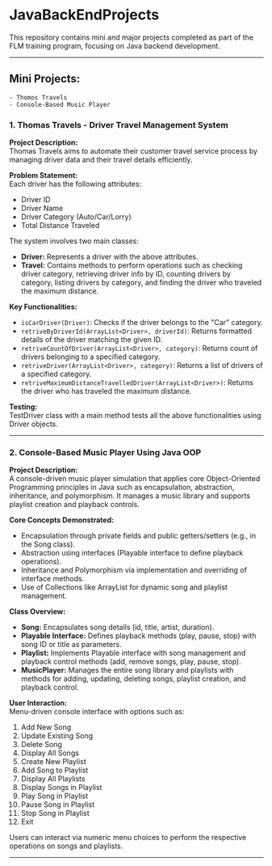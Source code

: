# JavaBackEndProjects

This repository contains mini and major projects completed as part of the FLM training program, focusing on Java backend development.
***

## Mini Projects:
    - Thomos Travels
    - Console-Based Music Player

### 1. Thomas Travels - Driver Travel Management System

**Project Description:**  
Thomas Travels aims to automate their customer travel service process by managing driver data and their travel details efficiently.

**Problem Statement:**  
Each driver has the following attributes:  
- Driver ID  
- Driver Name  
- Driver Category (Auto/Car/Lorry)  
- Total Distance Traveled  

The system involves two main classes:

- **Driver:** Represents a driver with the above attributes.  
- **Travel:** Contains methods to perform operations such as checking driver category, retrieving driver info by ID, counting drivers by category, listing drivers by category, and finding the driver who traveled the maximum distance.

**Key Functionalities:**  
- `isCarDriver(Driver)`: Checks if the driver belongs to the "Car" category.  
- `retriveByDriverId(ArrayList<Driver>, driverId)`: Returns formatted details of the driver matching the given ID.  
- `retriveCountOfDriver(ArrayList<Driver>, category)`: Returns count of drivers belonging to a specified category.  
- `retriveDriver(ArrayList<Driver>, category)`: Returns a list of drivers of a specified category.  
- `retriveMaximumDistanceTravelledDriver(ArrayList<Driver>)`: Returns the driver who has traveled the maximum distance.  

**Testing:**  
TestDriver class with a main method tests all the above functionalities using Driver objects.

***

### 2. Console-Based Music Player Using Java OOP

**Project Description:**  
A console-driven music player simulation that applies core Object-Oriented Programming principles in Java such as encapsulation, abstraction, inheritance, and polymorphism. It manages a music library and supports playlist creation and playback controls.

**Core Concepts Demonstrated:**  
- Encapsulation through private fields and public getters/setters (e.g., in the Song class).  
- Abstraction using interfaces (Playable interface to define playback operations).  
- Inheritance and Polymorphism via implementation and overriding of interface methods.  
- Use of Collections like ArrayList for dynamic song and playlist management.

**Class Overview:**  

- **Song:** Encapsulates song details (id, title, artist, duration).  
- **Playable Interface:** Defines playback methods (play, pause, stop) with song ID or title as parameters.  
- **Playlist:** Implements Playable interface with song management and playback control methods (add, remove songs, play, pause, stop).  
- **MusicPlayer:** Manages the entire song library and playlists with methods for adding, updating, deleting songs, playlist creation, and playback control.

**User Interaction:**  
Menu-driven console interface with options such as:  
1. Add New Song  
2. Update Existing Song  
3. Delete Song  
4. Display All Songs  
5. Create New Playlist  
6. Add Song to Playlist  
7. Display All Playlists  
8. Display Songs in Playlist  
9. Play Song in Playlist  
10. Pause Song in Playlist  
11. Stop Song in Playlist  
12. Exit  

Users can interact via numeric menu choices to perform the respective operations on songs and playlists.

***
